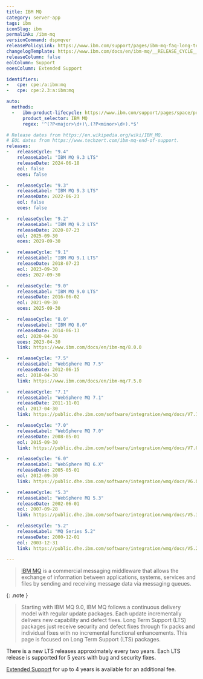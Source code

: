 ```yaml
---
title: IBM MQ
category: server-app
tags: ibm
iconSlug: ibm
permalink: /ibm-mq
versionCommand: dspmqver
releasePolicyLink: https://www.ibm.com/support/pages/ibm-mq-faq-long-term-support-and-continuous-delivery-releases
changelogTemplate: https://www.ibm.com/docs/en/ibm-mq/__RELEASE_CYCLE__.x
releaseColumn: false
eolColumn: Support
eoesColumn: Extended Support

identifiers:
-   cpe: cpe:/a:ibm:mq
-   cpe: cpe:2.3:a:ibm:mq

auto:
  methods:
  -   ibm-product-lifecycle: https://www.ibm.com/support/pages/space/product-lifecycle/ibm_product_lifecycle_list.csv
      product_selector: IBM MQ
      regex: '^(?P<major>\d+)\.(?P<minor>\d+).*$'

# Release dates from https://en.wikipedia.org/wiki/IBM_MQ.
# EOL dates from https://www.techzert.com/ibm-mq-end-of-support.
releases:
-   releaseCycle: "9.4"
    releaseLabel: "IBM MQ 9.3 LTS"
    releaseDate: 2024-06-18
    eol: false
    eoes: false

-   releaseCycle: "9.3"
    releaseLabel: "IBM MQ 9.3 LTS"
    releaseDate: 2022-06-23
    eol: false
    eoes: false

-   releaseCycle: "9.2"
    releaseLabel: "IBM MQ 9.2 LTS"
    releaseDate: 2020-07-23
    eol: 2025-09-30
    eoes: 2029-09-30

-   releaseCycle: "9.1"
    releaseLabel: "IBM MQ 9.1 LTS"
    releaseDate: 2018-07-23
    eol: 2023-09-30
    eoes: 2027-09-30

-   releaseCycle: "9.0"
    releaseLabel: "IBM MQ 9.0 LTS"
    releaseDate: 2016-06-02
    eol: 2021-09-30
    eoes: 2025-09-30

-   releaseCycle: "8.0"
    releaseLabel: "IBM MQ 8.0"
    releaseDate: 2014-06-13
    eol: 2020-04-30
    eoes: 2023-04-30
    link: https://www.ibm.com/docs/en/ibm-mq/8.0.0

-   releaseCycle: "7.5"
    releaseLabel: "WebSphere MQ 7.5"
    releaseDate: 2012-06-15
    eol: 2018-04-30
    link: https://www.ibm.com/docs/en/ibm-mq/7.5.0

-   releaseCycle: "7.1"
    releaseLabel: "WebSphere MQ 7.1"
    releaseDate: 2011-11-01
    eol: 2017-04-30
    link: https://public.dhe.ibm.com/software/integration/wmq/docs/V7.1/

-   releaseCycle: "7.0"
    releaseLabel: "WebSphere MQ 7.0"
    releaseDate: 2008-05-01
    eol: 2015-09-30
    link: https://public.dhe.ibm.com/software/integration/wmq/docs/V7.0/

-   releaseCycle: "6.0"
    releaseLabel: "WebSphere MQ 6.X"
    releaseDate: 2005-05-01
    eol: 2012-09-30
    link: https://public.dhe.ibm.com/software/integration/wmq/docs/V6.0/

-   releaseCycle: "5.3"
    releaseLabel: "WebSphere MQ 5.3"
    releaseDate: 2002-06-01
    eol: 2007-09-28
    link: https://public.dhe.ibm.com/software/integration/wmq/docs/V5.3/

-   releaseCycle: "5.2"
    releaseLabel: "MQ Series 5.2"
    releaseDate: 2000-12-01
    eol: 2003-12-31
    link: https://public.dhe.ibm.com/software/integration/wmq/docs/V5.2/

---
```


> [IBM MQ](https://www.ibm.com/products/mq) is a commercial messaging middleware that allows the exchange of information
> between applications, systems, services and files by sending and receiving message data via messaging queues.

{: .note }
> Starting with IBM MQ 9.0, IBM MQ follows a continuous delivery model with regular update packages.
> Each update incrementally delivers new capability and defect fixes.
> Long Term Support (LTS) packages just receive security and defect fixes through fix packs and individual fixes with no incremental functional enhancements.
> This page is focused on Long Term Support (LTS) packages.

There is a new LTS releases approximately every two years.
Each LTS release is supported for 5 years with bug and security fixes.

[Extended Support](https://www.ibm.com/support/pages/node/7008589) for up to 4 years is available for an additional fee.
